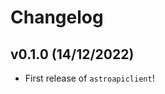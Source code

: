# Changelog

<!--next-version-placeholder-->

## v0.1.0 (14/12/2022)

- First release of `astroapiclient`!